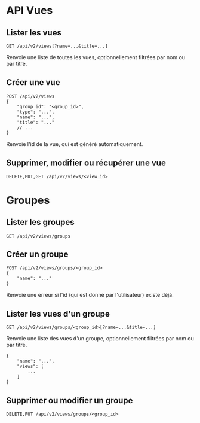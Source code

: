 # API Vues

## Lister les vues

```
GET /api/v2/views[?name=...&title=...]
```

Renvoie une liste de toutes les vues, optionnellement filtrées par nom ou par
titre.

## Créer une vue

```
POST /api/v2/views
{
    "group_id": "<group_id>",
    "type": "...",
    "name": "...",
    "title": "..."
    // ...
}
```

Renvoie l'id de la vue, qui est généré automatiquement.

## Supprimer, modifier ou récupérer une vue

```
DELETE,PUT,GET /api/v2/views/<view_id>
```


# Groupes

## Lister les groupes

```
GET /api/v2/views/groups
```

## Créer un groupe

```
POST /api/v2/views/groups/<group_id>
{
    "name": "..."
}
```

Renvoie une erreur si l'id (qui est donné par l'utilisateur) existe déjà.

## Lister les vues d'un groupe

```
GET /api/v2/views/groups/<group_id>[?name=...&title=...]
```

Renvoie une liste des vues d'un groupe, optionnellement filtrées par nom ou par
titre.

```
{
    "name": "...",
    "views": [
        ...
    ]
}
```

## Supprimer ou modifier un groupe

```
DELETE,PUT /api/v2/views/groups/<group_id>
```
